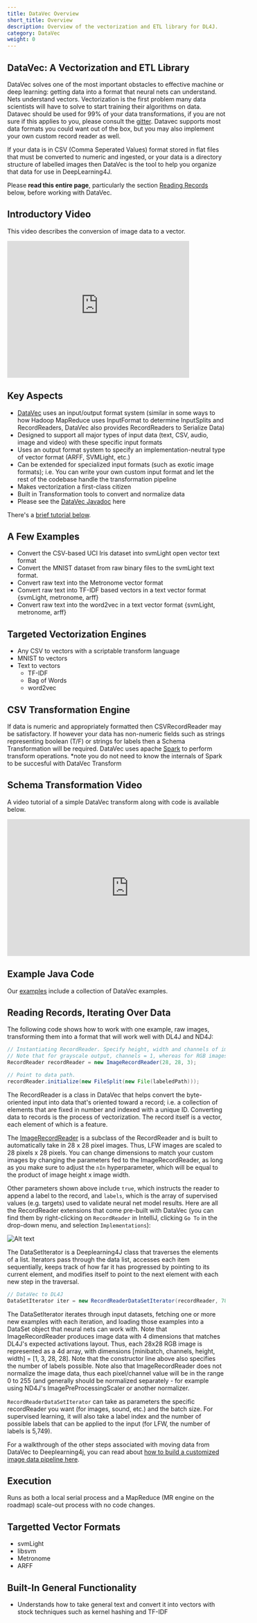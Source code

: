 ```yaml
---
title: DataVec Overview
short_title: Overview
description: Overview of the vectorization and ETL library for DL4J.
category: DataVec
weight: 0
---
```


## DataVec: A Vectorization and ETL Library

DataVec solves one of the most important obstacles to effective machine or deep learning: getting data into a format that neural nets can understand. Nets understand vectors. Vectorization is the first problem many data scientists will have to solve to start training their algorithms on data. Datavec should be used for 99% of your data transformations, if you are not sure if this applies to you, please consult the [gitter](https://gitter.im/deeplearning4j/deeplearning4j). Datavec supports most data formats you could want out of the box, but you may also implement your own custom record reader as well.

If your data is in CSV (Comma Seperated Values) format stored in flat files that must be converted to numeric and ingested, or your data is a directory structure of labelled images then DataVec is the tool to help you organize that data for use in DeepLearning4J. 


Please **read this entire page**, particularly the section [Reading Records](#record) below, before working with DataVec.



## Introductory Video

This video describes the conversion of image data to a vector. 

<iframe width="420" height="315" src="https://www.youtube.com/embed/EHHtyRKQIJ0" frameborder="0" allowfullscreen></iframe>

## Key Aspects
- [DataVec](https://github.com/deeplearning4j/DataVec) uses an input/output format system (similar in some ways to how Hadoop MapReduce uses InputFormat to determine InputSplits and RecordReaders, DataVec also provides RecordReaders to Serialize Data)
- Designed to support all major types of input data (text, CSV, audio, image and video) with these specific input formats
- Uses an output format system to specify an implementation-neutral type of vector format (ARFF, SVMLight, etc.)
- Can be extended for specialized input formats (such as exotic image formats); i.e. You can write your own custom input format and let the rest of the codebase handle the transformation pipeline
- Makes vectorization a first-class citizen
- Built in Transformation tools to convert and normalize data
- Please see the [DataVec Javadoc](http://deeplearning4j.org/datavecdoc/) here

There's a <a href="#tutorial">brief tutorial below</a>.

## A Few Examples

 * Convert the CSV-based UCI Iris dataset into svmLight open vector text format
 * Convert the MNIST dataset from raw binary files to the svmLight text format.
 * Convert raw text into the Metronome vector format
 * Convert raw text into TF-IDF based vectors in a text vector format {svmLight, metronome, arff}
 * Convert raw text into the word2vec in a text vector format {svmLight, metronome, arff}

## Targeted Vectorization Engines

 * Any CSV to vectors with a scriptable transform language
 * MNIST to vectors
 * Text to vectors
    * TF-IDF
    * Bag of Words
    * word2vec

## CSV Transformation Engine

If data is numeric and appropriately formatted then CSVRecordReader may be satisfactory.  If however your data has non-numeric fields such as strings representing boolean (T/F) or strings for labels then a Schema Transformation will be required. DataVec uses apache [Spark](http://spark.apache.org/) to perform transform operations. *note you do not need to know the internals of Spark to be succesful with DataVec Transform

## Schema Transformation Video

A video tutorial of a simple DataVec transform along with code is available below.
<iframe width="560" height="315" src="https://www.youtube.com/embed/MLEMw2NxjxE" frameborder="0" allowfullscreen></iframe>

## Example Java Code

Our [examples](https://github.com/deeplearning4j/dl4j-examples) include a collection of DataVec examples.   

<!-- Note to Tom, write DataVec setup content

## <a name="tutorial">Setting Up DataVec</a>

Search for [DataVec](https://search.maven.org/#search%7Cga%7C1%7CDataVec) on Maven Central to get a list of JARs you can use.

Add the dependency information into your pom.xml.

-->


## <a name="record">Reading Records, Iterating Over Data</a>

The following code shows how to work with one example, raw images, transforming them into a format that will work well with DL4J and ND4J:

``` java
// Instantiating RecordReader. Specify height, width and channels of images.
// Note that for grayscale output, channels = 1, whereas for RGB images, channels = 3
RecordReader recordReader = new ImageRecordReader(28, 28, 3);

// Point to data path. 
recordReader.initialize(new FileSplit(new File(labeledPath)));
```

The RecordReader is a class in DataVec that helps convert the byte-oriented input into data that's oriented toward a record; i.e. a collection of elements that are fixed in number and indexed with a unique ID. Converting data to records is the process of vectorization. The record itself is a vector, each element of which is a feature.

The [ImageRecordReader](https://github.com/deeplearning4j/DataVec/blob/a64389c08396bb39626201beeabb7c4d5f9288f9/datavec-data/datavec-data-image/src/main/java/org/datavec/image/recordreader/ImageRecordReader.java) is a subclass of the RecordReader and is built to automatically take in 28 x 28 pixel images. Thus, LFW images are scaled to 28 pixels x 28 pixels. You can change dimensions to match your custom images by changing the parameters fed to the ImageRecordReader, as long as you make sure to adjust the `nIn` hyperparameter, which will be equal to the product of image height x image width. 

Other parameters shown above include `true`, which instructs the reader to append a label to the record, and `labels`, which is the array of supervised values (e.g. targets) used to validate neural net model results. Here are all the RecordReader extensions that come pre-built with DataVec (you can find them by right-clicking on `RecordReader` in IntelliJ, clicking `Go To` in the drop-down menu, and selection `Implementations`):

![Alt text](./images/guide/recordreader_extensions.png)

The DataSetIterator is a Deeplearning4J class that traverses the elements of a list. Iterators pass through the data list, accesses each item sequentially, keeps track of how far it has progressed by pointing to its current element, and modifies itself to point to the next element with each new step in the traversal.

``` java
// DataVec to DL4J
DataSetIterator iter = new RecordReaderDataSetIterator(recordReader, 784, labels.size());
```

The DataSetIterator iterates through input datasets, fetching one or more new examples with each iteration, and loading those examples into a DataSet object that neural nets can work with. Note that ImageRecordReader produces image data with 4 dimensions that matches DL4J's expected activations layout. Thus, each 28x28 RGB image is represented as a 4d array, with dimensions [minibatch, channels, height, width] = [1, 3, 28, 28]. Note that the constructor line above also specifies the number of labels possible.
Note also that ImageRecordReader does not normalize the image data, thus each pixel/channel value will be in the range 0 to 255 (and generally should be normalized separately - for example using ND4J's ImagePreProcessingScaler or another normalizer.

`RecordReaderDataSetIterator` can take as parameters the specific recordReader you want (for images, sound, etc.) and the batch size. For supervised learning, it will also take a label index and the number of possible labels that can be applied to the input (for LFW, the number of labels is 5,749). 

For a walkthrough of the other steps associated with moving data from DataVec to Deeplearning4j, you can read about [how to build a customized image data pipeline here](./simple-image-load-transform).

## Execution

Runs as both a local serial process and a MapReduce (MR engine on the roadmap) scale-out process with no code changes.

## Targetted Vector Formats
* svmLight
* libsvm
* Metronome
* ARFF

## Built-In General Functionality
* Understands how to take general text and convert it into vectors with stock techniques such as kernel hashing and TF-IDF
